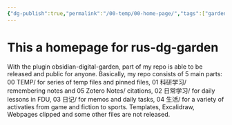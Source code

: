 ```yaml
---
{"dg-publish":true,"permalink":"/00-temp/00-home-page/","tags":["gardenEntry"],"noteIcon":"","created":"2025-07-01T11:13","updated":"2025-07-01T11:37"}
---
```


# This a homepage for rus-dg-garden
With the plugin obsidian-digital-garden, part of my repo is able to be released and public for anyone.
Basically, my repo consists of 5 main parts: 00 TEMP/ for series of temp files and pinned files, 01 科研学习/ remembering notes and 05 Zotero Notes/ citations, 02 日常学习/ for daily lessons in FDU, 03 日记/ for memos and daily tasks, 04 生活/ for a variety of activaties from game and fiction to sports.
Templates, Excalidraw, Webpages clipped and some other files are not released.
